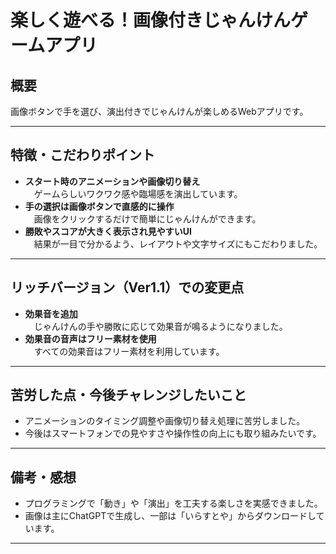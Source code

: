 # 楽しく遊べる！画像付きじゃんけんゲームアプリ

## 概要
画像ボタンで手を選び、演出付きでじゃんけんが楽しめるWebアプリです。

---

## 特徴・こだわりポイント

- **スタート時のアニメーションや画像切り替え**  
  　ゲームらしいワクワク感や臨場感を演出しています。
- **手の選択は画像ボタンで直感的に操作**  
  　画像をクリックするだけで簡単にじゃんけんができます。
- **勝敗やスコアが大きく表示され見やすいUI**  
  　結果が一目で分かるよう、レイアウトや文字サイズにもこだわりました。

---

## リッチバージョン（Ver1.1）での変更点

- **効果音を追加**  
  　じゃんけんの手や勝敗に応じて効果音が鳴るようになりました。
- **効果音の音声はフリー素材を使用**  
  　すべての効果音はフリー素材を利用しています。

---

## 苦労した点・今後チャレンジしたいこと

- アニメーションのタイミング調整や画像切り替え処理に苦労しました。
- 今後はスマートフォンでの見やすさや操作性の向上にも取り組みたいです。

---

## 備考・感想

- プログラミングで「動き」や「演出」を工夫する楽しさを実感できました。
- 画像は主にChatGPTで生成し、一部は「いらすとや」からダウンロードしています。

---
